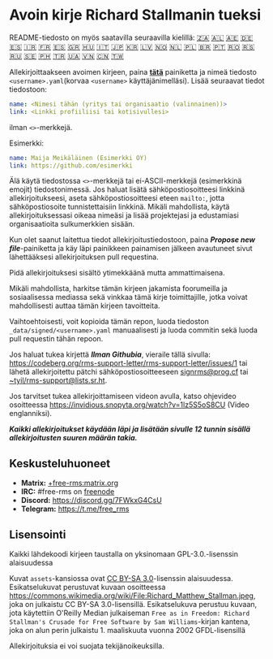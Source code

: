# Avoin kirje Richard Stallmanin tueksi

README-tiedosto on myös saatavilla seuraavilla kielillä:
[🇿🇦](README_AF.md)
[🇦🇱](README_AL.md)
[🇦🇪](README_AR.md)
[🇩🇪](README_DE.md)
[🇪🇸](README_ES.md)
[🇮🇷](README_FA.md)
[🇫🇷](README_FR.md)
[🇪🇸](README_GL.md)
[🇬🇷](README_GR.md)
[🇭🇺](README_HU.md)
[🇮🇹](README_IT.md)
[🇯🇵](README_JP.md)
[🇰🇷](README_KO.md)
[🇱🇻](README_LV.md)
[🇳🇴](README_NB_NO.md)
[🇳🇱](README_NL.md)
[🇵🇱](README_PL.md)
[🇧🇷](README_PT_BR.md)
[🇵🇹](README_PT_PT.md)
[🇷🇴](README_RO.md)
[🇷🇸](README_RS.md)
[🇷🇺](README_RU.md)
[🇸🇪](README_SE.md)
[🇵🇭](README_TL.md)
[🇹🇷](README_TR.md)
[🇺🇦](README_UA.md)
[🇻🇳](README_VI.md)
[🇨🇳](README_ZH-CN.md)
[🇹🇼](README_ZH-TW.md)

Allekirjoittaakseen avoimen kirjeen, paina **[tätä](https://github.com/rms-support-letter/rms-support-letter.github.io/new/master/_data/signed)** painiketta ja nimeä tiedosto `<username>.yaml`(korvaa `<username>` käyttäjänimelläsi). Lisää seuraavat tiedot tiedostoon:

```yaml
name: <Nimesi tähän (yritys tai organisaatio (valinnainen))>
link: <Linkki profiiliisi tai kotisivullesi>
```

ilman `<>`-merkkejä.

Esimerkki:
```yaml
name: Maija Meikäläinen (Esimerkki OY)
link: https://github.com/esimerkki
```

Älä käytä tiedostossa `<>`-merkkejä tai ei-ASCII-merkkejä (esimerkkinä emojit) tiedostonimessä.
Jos haluat lisätä sähköpostiosoitteesi linkkinä allekirjoitukseesi, aseta sähköpostiosoitteesi eteen `mailto:`, jotta sähköpostiosoite tunnistettaisiin linkkinä.
Mikäli mahdollista, käytä allekirjoituksessasi oikeaa nimeäsi ja lisää projektejasi ja edustamiasi organisaatioita sulkumerkkien sisään.

Kun olet saanut laitettua tiedot allekirjoitustiedostoon, paina ***Propose new file***-painiketta ja käy läpi painikkeen painamisen jälkeen avautuneet sivut lähettääksesi allekirjoituksen pull requestina.

Pidä allekirjoituksesi sisältö ytimekkäänä mutta ammattimaisena.

Mikäli mahdollista, harkitse tämän kirjeen jakamista foorumeilla ja sosiaalisessa mediassa sekä vinkkaa tämä kirje toimittajille, jotka voivat mahdollisesti auttaa tämän kirjeen tavoitteita.

Vaihtoehtoisesti, voit kopioida tämän repon, luoda tiedoston `_data/signed/<username>.yaml` manuaalisesti ja luoda commitin sekä luoda pull requestin tähän repoon.

Jos haluat tukea kirjettä ***Ilman Githubia***, vieraile tällä sivulla: https://codeberg.org/rms-support-letter/rms-support-letter/issues/1 tai lähetä allekirjoitettu pätchi sähköpostiosoitteeseen [signrms@prog.cf](mailto:signrms@prog.cf) tai [~tyil/rms-support@lists.sr.ht](mailto:~tyil/rms-support@lists.sr.ht).

Jos tarvitset tukea allekirjoittamiseen videon avulla, katso ohjevideo osoitteessa https://invidious.snopyta.org/watch?v=1lz5S5oS8CU (Video englanniksi).

***Kaikki allekirjoitukset käydään läpi ja lisätään sivulle 12 tunnin sisällä allekirjoitusten suuren määrän takia.***

## Keskusteluhuoneet
- **Matrix:** [+free-rms:matrix.org](https://matrix.to/#/+free-rms:matrix.org)
- **IRC:** #free-rms on [freenode](https://freenode.net)
- **Discord:** https://discord.gg/7FWkxG4CsU
- **Telegram:** https://t.me/free_rms

## Lisensointi

Kaikki lähdekoodi kirjeen taustalla on yksinomaan GPL-3.0.-lisenssin alaisuudessa

Kuvat `assets`-kansiossa ovat [CC BY-SA 3.0](https://creativecommons.org/licenses/by-sa/3.0/legalcode)-lisenssin alaisuudessa. Esikatselukuvat perustuvat kuvaan osoitteessa https://commons.wikimedia.org/wiki/File:Richard_Matthew_Stallman.jpeg, joka on julkaistu CC BY-SA 3.0-lisensillä. Esikatselukuva perustuu kuvaan, jota käytettiin O'Reilly Median julkaiseman `Free as in Freedom: Richard Stallman's Crusade for Free Software by Sam Williams`-kirjan kantena, joka on alun perin julkaistu 1. maaliskuuta vuonna 2002 GFDL-lisensillä

Allekirjoituksia ei voi suojata tekijänoikeuksilla.
